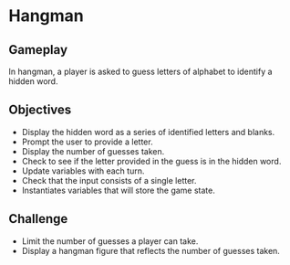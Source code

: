# Hangman

## Gameplay
In hangman, a player is asked to guess letters of alphabet to identify a hidden word.

## Objectives

- Display the hidden word as a series of identified letters and blanks.
- Prompt the user to provide a letter.
- Display the number of guesses taken.
- Check to see if the letter provided in the guess is in the hidden word.
- Update variables with each turn.
- Check that the input consists of a single letter.
- Instantiates variables that will store the game state.

## Challenge
- Limit the number of guesses a player can take.
- Display a hangman figure that reflects the number of guesses taken.
